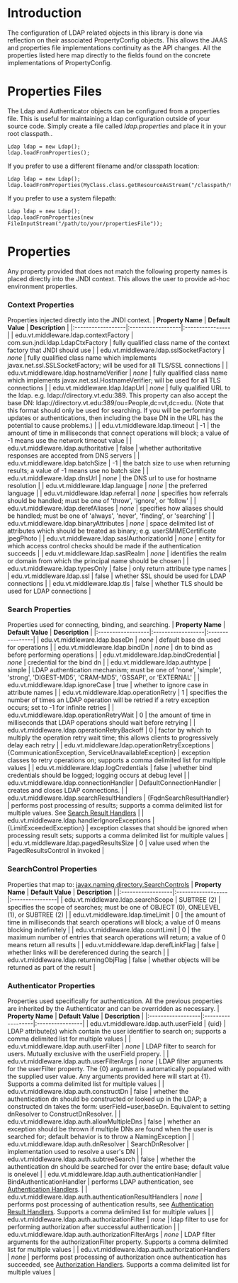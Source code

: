 

# Introduction #
The configuration of LDAP related objects in this library is done via reflection on their associated PropertyConfig objects. This allows the JAAS and properties file implementations continuity as the API changes. All the properties listed here map directly to the fields found on the concrete implementations of PropertyConfig.

# Properties Files #
The Ldap and Authenticator objects can be configured from a properties file. This is useful for maintaining a ldap configuration outside of your source code. Simply create a file called _ldap.properties_ and place it in your root classpath..
```
Ldap ldap = new Ldap();
ldap.loadFromProperties();
```
If you prefer to use a different filename and/or classpath location:
```
Ldap ldap = new Ldap();
ldap.loadFromProperties(MyClass.class.getResourceAsStream("/classpath/to/your/propertiesFile"));
```
If you prefer to use a system filepath:
```
Ldap ldap = new Ldap();
ldap.loadFromProperties(new FileInputStream("/path/to/your/propertiesFile"));
```

# Properties #
Any property provided that does not match the following property names is placed directly into the JNDI context. This allows the user to provide ad-hoc environment properties.

### Context Properties ###
Properties injected directly into the JNDI context.
| **Property Name** | **Default Value** | **Description** |
|:------------------|:------------------|:----------------|
| edu.vt.middleware.ldap.contextFactory | com.sun.jndi.ldap.LdapCtxFactory | fully qualified class name of the context factory that JNDI should use |
| edu.vt.middleware.ldap.sslSocketFactory | _none_            | fully qualified class name which implements javax.net.ssl.SSLSocketFactory; will be used for all TLS/SSL connections |
| edu.vt.middleware.ldap.hostnameVerifier | _none_            | fully qualified class name which implements javax.net.ssl.HostnameVerifier; will be used for all TLS connections |
| edu.vt.middleware.ldap.ldapUrl | _none_            | fully qualified URL to the ldap. e.g. ldap://directory.vt.edu:389. This property can also accept the base DN: ldap://directory.vt.edu:389/ou=People,dc=vt,dc=edu. (Note that this format should only be used for searching. If you will be performing updates or authentications, then including the base DN in the URL has the potential to cause problems.) |
| edu.vt.middleware.ldap.timeout | -1                | the amount of time in milliseconds that connect operations will block; a value of -1 means use the network timeout value |
| edu.vt.middleware.ldap.authoritative | false             | whether authoritative responses are accepted from DNS servers |
| edu.vt.middleware.ldap.batchSize | -1                | the batch size to use when returning results; a value of -1 means use no batch size |
| edu.vt.middleware.ldap.dnsUrl | _none_            | the DNS url to use for hostname resolution |
| edu.vt.middleware.ldap.language | _none_            | the preferred language |
| edu.vt.middleware.ldap.referral | _none_            | specifies how referrals should be handled; must be one of 'throw', 'ignore', or 'follow' |
| edu.vt.middleware.ldap.derefAliases | _none_            | specifies how aliases should be handled; must be one of 'always', 'never', 'finding', or 'searching' |
| edu.vt.middleware.ldap.binaryAttributes | _none_            | space delimited list of attributes which should be treated as binary; e.g. userSMIMECertificate jpegPhoto |
| edu.vt.middleware.ldap.saslAuthorizationId | _none_            | entity for which access control checks should be made if the authentication succeeds |
| edu.vt.middleware.ldap.saslRealm | _none_            | identifies the realm or domain from which the principal name should be chosen |
| edu.vt.middleware.ldap.typesOnly | false             | only return attribute type names |
| edu.vt.middleware.ldap.ssl | false             | whether SSL should be used for LDAP connections |
| edu.vt.middleware.ldap.tls | false             | whether TLS should be used for LDAP connections |

### Search Properties ###
Properties used for connecting, binding, and searching.
| **Property Name** | **Default Value** | **Description** |
|:------------------|:------------------|:----------------|
| edu.vt.middleware.ldap.baseDn | _none_            | default base dn used for operations |
| edu.vt.middleware.ldap.bindDn | _none_            | dn to bind as before performing operations |
| edu.vt.middleware.ldap.bindCredential | _none_            | credential for the bind dn |
| edu.vt.middleware.ldap.authtype | simple            | LDAP authentication mechanism; must be one of 'none', 'simple', 'strong', 'DIGEST-MD5', 'CRAM-MD5', 'GSSAPI', or 'EXTERNAL' |
| edu.vt.middleware.ldap.ignoreCase | true              | whether to ignore case in attribute names |
| edu.vt.middleware.ldap.operationRetry | 1                 | specifies the number of times an LDAP operation will be retried if a retry exception occurs; set to -1 for infinite retries |
| edu.vt.middleware.ldap.operationRetryWait | 0                 | the amount of time in milliseconds that LDAP operations should wait before retrying |
| edu.vt.middleware.ldap.operationRetryBackoff | 0                 | factor by which to multiply the operation retry wait time; this allows clients to progressively delay each retry |
| edu.vt.middleware.ldap.operationRetryExceptions | {CommunicationException, ServiceUnavailableException} | exception classes to retry operations on; supports a comma delimited list for multiple values |
| edu.vt.middleware.ldap.logCredentials | false             | whether bind credentials should be logged; logging occurs at debug level |
| edu.vt.middleware.ldap.connectionHandler | DefaultConnectionHandler | creates and closes LDAP connections. |
| edu.vt.middleware.ldap.searchResultHandlers | {FqdnSearchResultHandler} | performs post processing of results; supports a comma delimited list for multiple values. See [Search Result Handlers](vtldapSearching#Search_Result_Handlers.md) |
| edu.vt.middleware.ldap.handlerIgnoreExceptions | {LimitExceededException} | exception classes that should be ignored when processing result sets; supports a comma delimited list for multiple values |
| edu.vt.middleware.ldap.pagedResultsSize | 0                 | value used when the PagedResultsControl in invoked |

### SearchControl Properties ###
Properties that map to: [javax.naming.directory.SearchControls](http://java.sun.com/j2se/1.5.0/docs/api/javax/naming/directory/SearchControls.html)
| **Property Name** | **Default Value** | **Description** |
|:------------------|:------------------|:----------------|
| edu.vt.middleware.ldap.searchScope | SUBTREE (2)       | specifies the scope of searches; must be one of OBJECT (0), ONELEVEL (1), or SUBTREE (2) |
| edu.vt.middleware.ldap.timeLimit | 0                 | the amount of time in milliseconds that search operations will block; a value of 0 means blocking indefinitely |
| edu.vt.middleware.ldap.countLimit | 0                 | the maximum number of entries that search operations will return; a value of 0 means return all results |
| edu.vt.middleware.ldap.derefLinkFlag | false             | whether links will be dereferenced during the search |
| edu.vt.middleware.ldap.returningObjFlag | false             | whether objects will be returned as part of the result |

### Authenticator Properties ###
Properties used specifically for authentication.
All the previous properties are inherited by the Authenticator and can be overridden as necessary.
| **Property Name** | **Default Value** | **Description** |
|:------------------|:------------------|:----------------|
| edu.vt.middleware.ldap.auth.userField | {uid}             | LDAP attribute(s) which contain the user identifier to search on; supports a comma delimited list for multiple values |
| edu.vt.middleware.ldap.auth.userFilter | _none_            | LDAP filter to search for users. Mutually exclusive with the userField propery. |
| edu.vt.middleware.ldap.auth.userFilterArgs | _none_            | LDAP filter arguments for the userFilter property. The {0} argument is automatically populated with the supplied user value. Any arguments provided here will start at {1}. Supports a comma delimited list for multiple values |
| edu.vt.middleware.ldap.auth.constructDn | false             | whether the authentication dn should be constructed or looked up in the LDAP; a constructed dn takes the form: userField=user,baseDn. Equivalent to setting dnResolver to ConstructDnResolver.  |
| edu.vt.middleware.ldap.auth.allowMultipleDns | false             | whether an exception should be thrown if multiple DNs are found when the user is searched for; default behavior is to throw a NamingException  |
| edu.vt.middleware.ldap.auth.dnResolver | SearchDnResolver  | implementation used to resolve a user's DN |
| edu.vt.middleware.ldap.auth.subtreeSearch | false             | whether the authentication dn should be searched for over the entire base; default value is onelevel  |
| edu.vt.middleware.ldap.auth.authenticationHandler | BindAuthenticationHandler | performs LDAP authentication, see [Authentication Handlers](vtldapAuthentication#Authentication_Handlers.md). |
| edu.vt.middleware.ldap.auth.authenticationResultHandlers | _none_            | performs post processing of authentication results, see [Authentication Result Handlers](vtldapAuthentication#Authentication_Result_Handlers.md). Supports a comma delimited list for multiple values |
| edu.vt.middleware.ldap.auth.authorizationFilter | _none_            | ldap filter to use for performing authorization after successful authentication  |
| edu.vt.middleware.ldap.auth.authorizationFilterArgs | _none_            | LDAP filter arguments for the authorizationFilter property. Supports a comma delimited list for multiple values |
| edu.vt.middleware.ldap.auth.authorizationHandlers | _none_            | performs post processing of authorization once authentication has succeeded, see [Authorization Handlers](vtldapAuthentication#Authorization_Handlers.md). Supports a comma delimited list for multiple values |